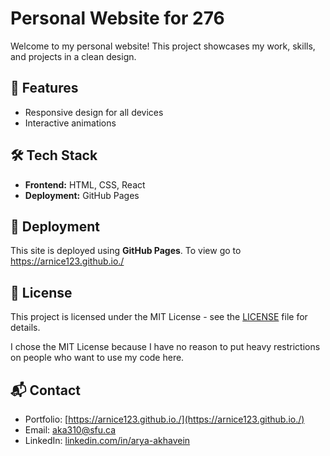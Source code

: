 # Personal Website for 276

Welcome to my personal website! This project showcases my work, skills, and projects in a clean design.


## 🚀 Features
- Responsive design for all devices
- Interactive animations


## 🛠️ Tech Stack
- **Frontend:** HTML, CSS, React
- **Deployment:** GitHub Pages


## 🚀 Deployment
This site is deployed using **GitHub Pages**. To view go to https://arnice123.github.io./


## 📄 License
This project is licensed under the MIT License - see the [LICENSE](LICENSE) file for details.

I chose the MIT License because I have no reason to put heavy restrictions on people who want to use my code here.


## 📬 Contact
- Portfolio: [https://arnice123.github.io./](https://arnice123.github.io./)
- Email: aka310@sfu.ca
- LinkedIn: [linkedin.com/in/arya-akhavein](https://www.linkedin.com/in/arya-akhavein-8b8029193/)
